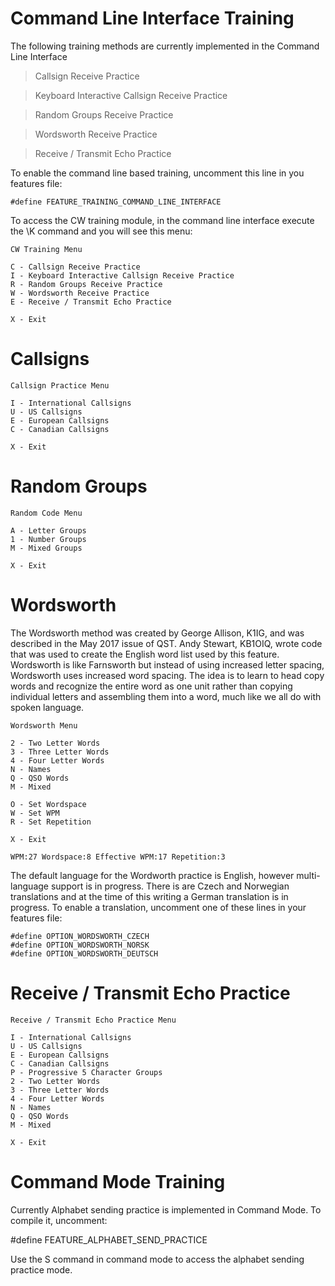 # Command Line Interface Training

The following training methods are currently implemented in the Command Line Interface


> Callsign Receive Practice

> Keyboard Interactive Callsign Receive Practice

> Random Groups Receive Practice

> Wordsworth Receive Practice

> Receive / Transmit Echo Practice
 
To enable the command line based training, uncomment this line in you features file:

    #define FEATURE_TRAINING_COMMAND_LINE_INTERFACE

To access the CW training module, in the command line interface execute the \K command and you will see this menu:

    CW Training Menu

    C - Callsign Receive Practice
    I - Keyboard Interactive Callsign Receive Practice
    R - Random Groups Receive Practice
    W - Wordsworth Receive Practice
    E - Receive / Transmit Echo Practice

    X - Exit

# Callsigns

    Callsign Practice Menu

    I - International Callsigns
    U - US Callsigns
    E - European Callsigns
    C - Canadian Callsigns

    X - Exit

# Random Groups

    Random Code Menu

    A - Letter Groups
    1 - Number Groups
    M - Mixed Groups

    X - Exit

# Wordsworth

The Wordsworth method was created by George Allison, K1IG, and was described in the May 2017 issue of QST.  Andy Stewart, KB1OIQ, wrote code that was used to create the English word list used by this feature.  Wordsworth is like Farnsworth but instead of using increased letter spacing, Wordsworth uses increased word spacing.  The idea is to learn to head copy words and recognize the entire word as one unit rather than copying individual letters and assembling them into a word, much like we all do with spoken language.

    Wordsworth Menu

    2 - Two Letter Words
    3 - Three Letter Words
    4 - Four Letter Words
    N - Names
    Q - QSO Words
    M - Mixed

    O - Set Wordspace
    W - Set WPM
    R - Set Repetition

    X - Exit

    WPM:27 Wordspace:8 Effective WPM:17 Repetition:3


The default language for the Wordworth practice is English, however multi-language support is in progress.  There is are Czech and Norwegian translations and at the time of this writing a German translation is in progress.  To enable a translation, uncomment one of these lines in your features file:

    #define OPTION_WORDSWORTH_CZECH
    #define OPTION_WORDSWORTH_NORSK
    #define OPTION_WORDSWORTH_DEUTSCH


# Receive / Transmit Echo Practice

    Receive / Transmit Echo Practice Menu

    I - International Callsigns
    U - US Callsigns
    E - European Callsigns
    C - Canadian Callsigns
    P - Progressive 5 Character Groups
    2 - Two Letter Words
    3 - Three Letter Words
    4 - Four Letter Words
    N - Names
    Q - QSO Words
    M - Mixed

    X - Exit


# Command Mode Training

Currently Alphabet sending practice is implemented in Command Mode.  To compile it, uncomment:

#define FEATURE_ALPHABET_SEND_PRACTICE

Use the S command in command mode to access the alphabet sending practice mode.